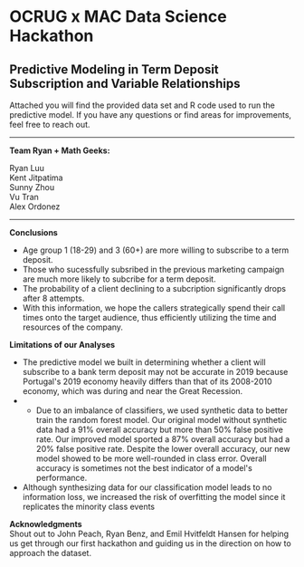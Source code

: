 # OCRUG x MAC Data Science Hackathon
## Predictive Modeling in Term Deposit Subscription and Variable Relationships

Attached you will find the provided data set and R code used to run the predictive model. If you have any questions or find areas for improvements, feel free to reach out. 
___
**Team Ryan + Math Geeks:**

Ryan Luu <br>
Kent Jitpatima <br>
Sunny Zhou <br>
Vu Tran <br>
Alex Ordonez
___
**Conclusions**
* Age group 1 (18-29) and 3 (60+) are more willing to subscribe to a term deposit.
* Those who sucessfully subsribed in the previous marketing campaign are much more likely to subcribe for a term deposit.
* The probability of a client declining to a subcription significantly drops after 8 attempts.
* With this information, we hope the callers strategically spend their call times onto the target audience, thus efficiently utilizing the time and resources of the company.

**Limitations of our Analyses**
* The predictive model we built in determining whether a client will subscribe to a bank term deposit may not be accurate in 2019 because Portugal's 2019 economy heavily differs than that of its 2008-2010 economy, which was during and near the Great Recession.
* * Due to an imbalance of classifiers, we used synthetic data to better train the random forest model. Our original model without synthetic data had a 91% overall accuracy but more than 50% false positive rate. Our improved model sported a 87% overall accuracy but had a 20% false positive rate. Despite the lower overall accuracy, our new model showed to be more well-rounded in class error. Overall accuracy is sometimes not the best indicator of a model's performance. 
* Although synthesizing data for our classification model leads to no information loss, we increased the risk of overfitting the model since it replicates the minority class events

**Acknowledgments**
<br> Shout out to John Peach, Ryan Benz, and Emil Hvitfeldt Hansen for helping us get through our first hackathon and guiding us in the direction on how to approach the dataset. 
